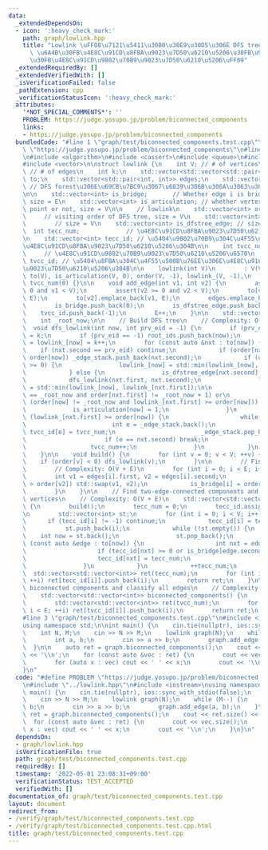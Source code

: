 ```yaml
---
data:
  _extendedDependsOn:
  - icon: ':heavy_check_mark:'
    path: graph/lowlink.hpp
    title: "Lowlink \uFF08\u7121\u5411\u30B0\u30E9\u30D5\u306E DFS tree, lowlink,\
      \ \u6A4B\u30FB\u4E8C\u91CD\u8FBA\u9023\u7D50\u6210\u5206\u30FB\u95A2\u7BC0\u70B9\
      \u30FB\u4E8C\u91CD\u9802\u70B9\u9023\u7D50\u6210\u5206\uFF09"
  _extendedRequiredBy: []
  _extendedVerifiedWith: []
  _isVerificationFailed: false
  _pathExtension: cpp
  _verificationStatusIcon: ':heavy_check_mark:'
  attributes:
    '*NOT_SPECIAL_COMMENTS*': ''
    PROBLEM: https://judge.yosupo.jp/problem/biconnected_components
    links:
    - https://judge.yosupo.jp/problem/biconnected_components
  bundledCode: "#line 1 \"graph/test/biconnected_components.test.cpp\"\n#define PROBLEM\
    \ \"https://judge.yosupo.jp/problem/biconnected_components\"\n#line 2 \"graph/lowlink.hpp\"\
    \n#include <algorithm>\n#include <cassert>\n#include <queue>\n#include <utility>\n\
    #include <vector>\n\nstruct lowlink {\n    int V; // # of vertices\n    int E;\
    \ // # of edges\n    int k;\n    std::vector<std::vector<std::pair<int, int>>>\
    \ to;\n    std::vector<std::pair<int, int>> edges;\n    std::vector<int> root_ids;\
    \ // DFS forest\u306E\u69CB\u7BC9\u3067\u6839\u306B\u306A\u3063\u305F\u9802\u70B9\
    \n\n    std::vector<int> is_bridge;       // Whether edge i is bridge or not,\
    \ size = E\n    std::vector<int> is_articulation; // whether vertex i is articulation\
    \ point or not, size = V\n\n    // lowlink\n    std::vector<int> order;      \
    \     // visiting order of DFS tree, size = V\n    std::vector<int> lowlink_;\
    \        // size = V\n    std::vector<int> is_dfstree_edge; // size = E\n\n  \
    \  int tecc_num;             // \u4E8C\u91CD\u8FBA\u9023\u7D50\u6210\u5206\u6570\
    \n    std::vector<int> tecc_id; // \u5404\u9802\u70B9\u304C\u4F55\u500B\u76EE\u306E\
    \u4E8C\u91CD\u8FBA\u9023\u7D50\u6210\u5206\u304B\n\n    int tvcc_num;        \
    \     // \u4E8C\u91CD\u9802\u70B9\u9023\u7D50\u6210\u5206\u6570\n    std::vector<int>\
    \ tvcc_id; // \u5404\u8FBA\u304C\u4F55\u500B\u76EE\u306E\u4E8C\u91CD\u9802\u70B9\
    \u9023\u7D50\u6210\u5206\u304B\n\n    lowlink(int V)\n        : V(V), E(0), k(0),\
    \ to(V), is_articulation(V, 0), order(V, -1), lowlink_(V, -1),\n          tecc_num(0),\
    \ tvcc_num(0) {}\n\n    void add_edge(int v1, int v2) {\n        assert(v1 >=\
    \ 0 and v1 < V);\n        assert(v2 >= 0 and v2 < V);\n        to[v1].emplace_back(v2,\
    \ E);\n        to[v2].emplace_back(v1, E);\n        edges.emplace_back(v1, v2);\n\
    \        is_bridge.push_back(0);\n        is_dfstree_edge.push_back(0);\n    \
    \    tvcc_id.push_back(-1);\n        E++;\n    }\n\n    std::vector<int> _edge_stack;\n\
    \    int _root_now;\n\n    // Build DFS tree\n    // Complexity: O(V + E)\n  \
    \  void dfs_lowlink(int now, int prv_eid = -1) {\n        if (prv_eid < 0) _root_now\
    \ = k;\n        if (prv_eid == -1) root_ids.push_back(now);\n        order[now]\
    \ = lowlink_[now] = k++;\n        for (const auto &nxt : to[now]) {\n        \
    \    if (nxt.second == prv_eid) continue;\n            if (order[nxt.first] <\
    \ order[now]) _edge_stack.push_back(nxt.second);\n            if (order[nxt.first]\
    \ >= 0) {\n                lowlink_[now] = std::min(lowlink_[now], order[nxt.first]);\n\
    \            } else {\n                is_dfstree_edge[nxt.second] = 1;\n    \
    \            dfs_lowlink(nxt.first, nxt.second);\n                lowlink_[now]\
    \ = std::min(lowlink_[now], lowlink_[nxt.first]);\n\n                if ((order[now]\
    \ == _root_now and order[nxt.first] != _root_now + 1) or\n                   \
    \ (order[now] != _root_now and lowlink_[nxt.first] >= order[now])) {\n       \
    \             is_articulation[now] = 1;\n                }\n                if\
    \ (lowlink_[nxt.first] >= order[now]) {\n                    while (true) {\n\
    \                        int e = _edge_stack.back();\n                       \
    \ tvcc_id[e] = tvcc_num;\n                        _edge_stack.pop_back();\n  \
    \                      if (e == nxt.second) break;\n                    }\n  \
    \                  tvcc_num++;\n                }\n            }\n        }\n\
    \    }\n\n    void build() {\n        for (int v = 0; v < V; ++v) {\n        \
    \    if (order[v] < 0) dfs_lowlink(v);\n        }\n\n        // Find all bridges\n\
    \        // Complexity: O(V + E)\n        for (int i = 0; i < E; i++) {\n    \
    \        int v1 = edges[i].first, v2 = edges[i].second;\n            if (order[v1]\
    \ > order[v2]) std::swap(v1, v2);\n            is_bridge[i] = order[v1] < lowlink_[v2];\n\
    \        }\n    }\n\n    // Find two-edge-connected components and classify all\
    \ vertices\n    // Complexity: O(V + E)\n    std::vector<std::vector<int>> two_edge_connected_components()\
    \ {\n        build();\n        tecc_num = 0;\n        tecc_id.assign(V, -1);\n\
    \n        std::vector<int> st;\n        for (int i = 0; i < V; i++) {\n      \
    \      if (tecc_id[i] != -1) continue;\n            tecc_id[i] = tecc_num;\n \
    \           st.push_back(i);\n            while (!st.empty()) {\n            \
    \    int now = st.back();\n                st.pop_back();\n                for\
    \ (const auto &edge : to[now]) {\n                    int nxt = edge.first;\n\
    \                    if (tecc_id[nxt] >= 0 or is_bridge[edge.second]) continue;\n\
    \                    tecc_id[nxt] = tecc_num;\n                    st.push_back(nxt);\n\
    \                }\n            }\n            ++tecc_num;\n        }\n      \
    \  std::vector<std::vector<int>> ret(tecc_num);\n        for (int i = 0; i < V;\
    \ ++i) ret[tecc_id[i]].push_back(i);\n        return ret;\n    }\n\n    // Find\
    \ biconnected components and classify all edges\n    // Complexity: O(V + E)\n\
    \    std::vector<std::vector<int>> biconnected_components() {\n        build();\n\
    \        std::vector<std::vector<int>> ret(tvcc_num);\n        for (int i = 0;\
    \ i < E; ++i) ret[tvcc_id[i]].push_back(i);\n        return ret;\n    }\n};\n\
    #line 3 \"graph/test/biconnected_components.test.cpp\"\n#include <iostream>\n\
    using namespace std;\n\nint main() {\n    cin.tie(nullptr), ios::sync_with_stdio(false);\n\
    \    int N, M;\n    cin >> N >> M;\n    lowlink graph(N);\n    while (M--) {\n\
    \        int a, b;\n        cin >> a >> b;\n        graph.add_edge(a, b);\n  \
    \  }\n\n    auto ret = graph.biconnected_components();\n    cout << ret.size()\
    \ << '\\n';\n    for (const auto &vec : ret) {\n        cout << vec.size();\n\
    \        for (auto x : vec) cout << ' ' << x;\n        cout << '\\n';\n    }\n\
    }\n"
  code: "#define PROBLEM \"https://judge.yosupo.jp/problem/biconnected_components\"\
    \n#include \"../lowlink.hpp\"\n#include <iostream>\nusing namespace std;\n\nint\
    \ main() {\n    cin.tie(nullptr), ios::sync_with_stdio(false);\n    int N, M;\n\
    \    cin >> N >> M;\n    lowlink graph(N);\n    while (M--) {\n        int a,\
    \ b;\n        cin >> a >> b;\n        graph.add_edge(a, b);\n    }\n\n    auto\
    \ ret = graph.biconnected_components();\n    cout << ret.size() << '\\n';\n  \
    \  for (const auto &vec : ret) {\n        cout << vec.size();\n        for (auto\
    \ x : vec) cout << ' ' << x;\n        cout << '\\n';\n    }\n}\n"
  dependsOn:
  - graph/lowlink.hpp
  isVerificationFile: true
  path: graph/test/biconnected_components.test.cpp
  requiredBy: []
  timestamp: '2022-05-01 23:08:31+09:00'
  verificationStatus: TEST_ACCEPTED
  verifiedWith: []
documentation_of: graph/test/biconnected_components.test.cpp
layout: document
redirect_from:
- /verify/graph/test/biconnected_components.test.cpp
- /verify/graph/test/biconnected_components.test.cpp.html
title: graph/test/biconnected_components.test.cpp
---
```

